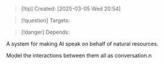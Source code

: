 
>[!tip] Created: [2025-03-05 Wed 20:54]

>[!question] Targets: 

>[!danger] Depends: 

A system for making AI speak on behalf of natural resources.

Model the interactions between them all as conversation.n